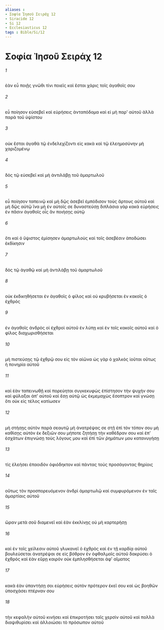 ```yaml
---
aliases : 
- Σοφία Ἰησοῦ Σειράχ 12
- Siracide 12
- Si 12
- Ecclesiasticus 12
tags : Bible/Si/12
---
```


# Σοφία Ἰησοῦ Σειράχ 12

###### 1
ἐὰν εὖ ποιῇς γνῶθι τίνι ποιεῖς καὶ ἔσται χάρις τοῖς ἀγαθοῖς σου
###### 2
εὖ ποίησον εὐσεβεῖ καὶ εὑρήσεις ἀνταπόδομα καὶ εἰ μὴ παρ' αὐτοῦ ἀλλὰ παρὰ τοῦ ὑψίστου
###### 3
οὐκ ἔσται ἀγαθὰ τῷ ἐνδελεχίζοντι εἰς κακὰ καὶ τῷ ἐλεημοσύνην μὴ χαριζομένῳ
###### 4
δὸς τῷ εὐσεβεῖ καὶ μὴ ἀντιλάβῃ τοῦ ἁμαρτωλοῦ
###### 5
εὖ ποίησον ταπεινῷ καὶ μὴ δῷς ἀσεβεῖ ἐμπόδισον τοὺς ἄρτους αὐτοῦ καὶ μὴ δῷς αὐτῷ ἵνα μὴ ἐν αὐτοῖς σε δυναστεύσῃ διπλάσια γὰρ κακὰ εὑρήσεις ἐν πᾶσιν ἀγαθοῖς οἷς ἂν ποιήσῃς αὐτῷ
###### 6
ὅτι καὶ ὁ ὕψιστος ἐμίσησεν ἁμαρτωλοὺς καὶ τοῖς ἀσεβέσιν ἀποδώσει ἐκδίκησιν
###### 7
δὸς τῷ ἀγαθῷ καὶ μὴ ἀντιλάβῃ τοῦ ἁμαρτωλοῦ
###### 8
οὐκ ἐκδικηθήσεται ἐν ἀγαθοῖς ὁ φίλος καὶ οὐ κρυβήσεται ἐν κακοῖς ὁ ἐχθρός
###### 9
ἐν ἀγαθοῖς ἀνδρὸς οἱ ἐχθροὶ αὐτοῦ ἐν λύπῃ καὶ ἐν τοῖς κακοῖς αὐτοῦ καὶ ὁ φίλος διαχωρισθήσεται
###### 10
μὴ πιστεύσῃς τῷ ἐχθρῷ σου εἰς τὸν αἰῶνα ὡς γὰρ ὁ χαλκὸς ἰοῦται οὕτως ἡ πονηρία αὐτοῦ
###### 11
καὶ ἐὰν ταπεινωθῇ καὶ πορεύηται συγκεκυφώς ἐπίστησον τὴν ψυχήν σου καὶ φύλαξαι ἀπ' αὐτοῦ καὶ ἔσῃ αὐτῷ ὡς ἐκμεμαχὼς ἔσοπτρον καὶ γνώσῃ ὅτι οὐκ εἰς τέλος κατίωσεν
###### 12
μὴ στήσῃς αὐτὸν παρὰ σεαυτῷ μὴ ἀνατρέψας σε στῇ ἐπὶ τὸν τόπον σου μὴ καθίσῃς αὐτὸν ἐκ δεξιῶν σου μήποτε ζητήσῃ τὴν καθέδραν σου καὶ ἐπ' ἐσχάτων ἐπιγνώσῃ τοὺς λόγους μου καὶ ἐπὶ τῶν ῥημάτων μου κατανυγήσῃ
###### 13
τίς ἐλεήσει ἐπαοιδὸν ὀφιόδηκτον καὶ πάντας τοὺς προσάγοντας θηρίοις
###### 14
οὕτως τὸν προσπορευόμενον ἀνδρὶ ἁμαρτωλῷ καὶ συμφυρόμενον ἐν ταῖς ἁμαρτίαις αὐτοῦ
###### 15
ὥραν μετὰ σοῦ διαμενεῖ καὶ ἐὰν ἐκκλίνῃς οὐ μὴ καρτερήσῃ
###### 16
καὶ ἐν τοῖς χείλεσιν αὐτοῦ γλυκανεῖ ὁ ἐχθρὸς καὶ ἐν τῇ καρδίᾳ αὐτοῦ βουλεύσεται ἀνατρέψαι σε εἰς βόθρον ἐν ὀφθαλμοῖς αὐτοῦ δακρύσει ὁ ἐχθρός καὶ ἐὰν εὕρῃ καιρόν οὐκ ἐμπλησθήσεται ἀφ' αἵματος
###### 17
κακὰ ἐὰν ὑπαντήσῃ σοι εὑρήσεις αὐτὸν πρότερον ἐκεῖ σου καὶ ὡς βοηθῶν ὑποσχάσει πτέρναν σου
###### 18
τὴν κεφαλὴν αὐτοῦ κινήσει καὶ ἐπικροτήσει ταῖς χερσὶν αὐτοῦ καὶ πολλὰ διαψιθυρίσει καὶ ἀλλοιώσει τὸ πρόσωπον αὐτοῦ
